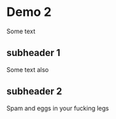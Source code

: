 # Demo 2

Some text

## subheader 1

Some text also

## subheader 2

Spam and eggs in your fucking legs